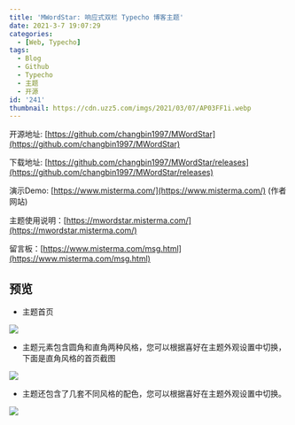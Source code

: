 ```yaml
---
title: 'MWordStar: 响应式双栏 Typecho 博客主题'
date: 2021-3-7 19:07:29
categories:
  - [Web, Typecho]
tags:
  - Blog
  - Github
  - Typecho
  - 主题
  - 开源
id: '241'
thumbnail: https://cdn.uzz5.com/imgs/2021/03/07/AP03FF1i.webp
---
```



开源地址: [https://github.com/changbin1997/MWordStar](https://github.com/changbin1997/MWordStar) 

下载地址: [https://github.com/changbin1997/MWordStar/releases](https://github.com/changbin1997/MWordStar/releases) 

演示Demo: [https://www.misterma.com/](https://www.misterma.com/) (作者网站) 

主题使用说明：[https://mwordstar.misterma.com/](https://mwordstar.misterma.com/) 

留言板：[https://www.misterma.com/msg.html](https://www.misterma.com/msg.html)  

## 预览

*   主题首页

![](https://cdn.uzz5.com/imgs/2021/03/07/BIDHoMyZ.webp)

*   主题元素包含圆角和直角两种风格，您可以根据喜好在主题外观设置中切换，下面是直角风格的首页截图

![](https://cdn.uzz5.com/imgs/2021/03/07/BON1UZ37.webp)

*   主题还包含了几套不同风格的配色，您可以根据喜好在主题外观设置中切换。

![](https://cdn.uzz5.com/imgs/2021/03/07/NMyc5m9B.webp)